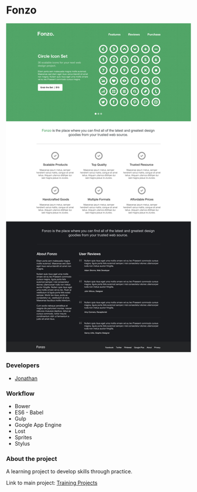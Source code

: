 # Fonzo

![layout](layout/fonzo.jpg)

### Developers
- [Jonathan](https://github.com/jonathanslima)

### Workflow
- Bower
- ES6 - Babel
- Gulp
- Google App Engine
- Lost
- Sprites
- Stylus

### About the project

A learning project to develop skills through practice.

Link to main project: [Training Projects](https://github.com/training-projects)